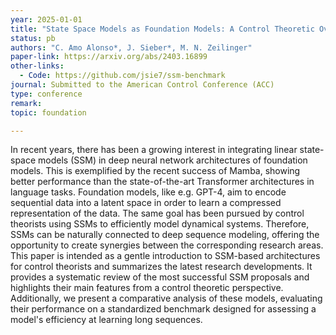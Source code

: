 ```yaml
---
year: 2025-01-01
title: "State Space Models as Foundation Models: A Control Theoretic Overview"
status: pb
authors: "C. Amo Alonso*, J. Sieber*, M. N. Zeilinger"
paper-link: https://arxiv.org/abs/2403.16899
other-links: 
  - Code: https://github.com/jsie7/ssm-benchmark
journal: Submitted to the American Control Conference (ACC)
type: conference
remark: 
topic: foundation

---
```


In recent years, there has been a growing interest in integrating linear state-space models (SSM) in deep neural network architectures of foundation models. This is exemplified by the recent success of Mamba, showing better performance than the state-of-the-art Transformer architectures in language tasks. Foundation models, like e.g. GPT-4, aim to encode sequential data into a latent space in order to learn a compressed representation of the data. The same goal has been pursued by control theorists using SSMs to efficiently model dynamical systems. Therefore, SSMs can be naturally connected to deep sequence modeling, offering the opportunity to create synergies between the corresponding research areas. This paper is intended as a gentle introduction to SSM-based architectures for control theorists and summarizes the latest research developments. It provides a systematic review of the most successful SSM proposals and highlights their main features from a control theoretic perspective. Additionally, we present a comparative analysis of these models, evaluating their performance on a standardized benchmark designed for assessing a model's efficiency at learning long sequences.
